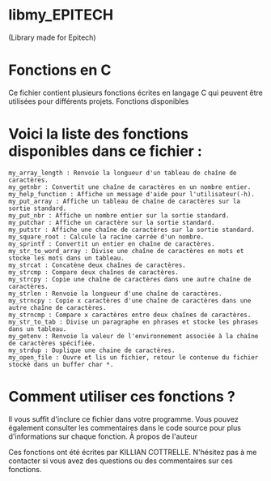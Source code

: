 # libmy_EPITECH
(Library made for Epitech)

# Fonctions en C

Ce fichier contient plusieurs fonctions écrites en langage C qui peuvent être utilisées pour différents projets.
Fonctions disponibles

# Voici la liste des fonctions disponibles dans ce fichier :

    my_array_length : Renvoie la longueur d'un tableau de chaîne de caractères.
    my_getnbr : Convertit une chaîne de caractères en un nombre entier.
    my_help_function : Affiche un message d'aide pour l'utilisateur(-h).
    my_put_array : Affiche un tableau de chaîne de caractères sur la sortie standard.
    my_put_nbr : Affiche un nombre entier sur la sortie standard.
    my_putchar : Affiche un caractère sur la sortie standard.
    my_putstr : Affiche une chaîne de caractères sur la sortie standard.
    my_square_root : Calcule la racine carrée d'un nombre.
    my_sprintf : Convertit un entier en chaîne de caractères.
    my_str_to_word_array : Divise une chaîne de caractères en mots et stocke les mots dans un tableau.
    my_strcat : Concatène deux chaînes de caractères.
    my_strcmp : Compare deux chaînes de caractères.
    my_strcpy : Copie une chaîne de caractères dans une autre chaîne de caractères.
    my_strlen : Renvoie la longueur d'une chaîne de caractères.
    my_strncpy : Copie x caractères d'une chaîne de caractères dans une autre chaîne de caractères.
    my_strncmp : Compare x caractères entre deux chaînes de caractères.
    my_str_to_tab : Divise un paragraphe en phrases et stocke les phrases dans un tableau.
    my_getenv : Renvoie la valeur de l'environnement associée à la chaîne de caractères spécifiée.
    my_strdup : Duplique une chaine de caractères.
    my_open_file : Ouvre et lis un fichier, retour le contenue du fichier stocké dans un buffer char *.

# Comment utiliser ces fonctions ?

Il vous suffit d'inclure ce fichier dans votre programme. Vous pouvez également consulter les commentaires dans le code source pour plus d'informations sur chaque fonction.
À propos de l'auteur

Ces fonctions ont été écrites par KILLIAN COTTRELLE. N'hésitez pas à me contacter si vous avez des questions ou des commentaires sur ces fonctions.
